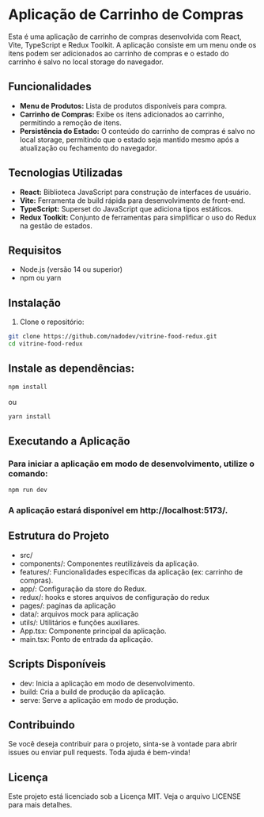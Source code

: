 # Aplicação de Carrinho de Compras

Esta é uma aplicação de carrinho de compras desenvolvida com React, Vite, TypeScript e Redux Toolkit. A aplicação consiste em um menu onde os itens podem ser adicionados ao carrinho de compras e o estado do carrinho é salvo no local storage do navegador.

## Funcionalidades

- **Menu de Produtos:** Lista de produtos disponíveis para compra.
- **Carrinho de Compras:** Exibe os itens adicionados ao carrinho, permitindo a remoção de itens.
- **Persistência do Estado:** O conteúdo do carrinho de compras é salvo no local storage, permitindo que o estado seja mantido mesmo após a atualização ou fechamento do navegador.

## Tecnologias Utilizadas

- **React:** Biblioteca JavaScript para construção de interfaces de usuário.
- **Vite:** Ferramenta de build rápida para desenvolvimento de front-end.
- **TypeScript:** Superset do JavaScript que adiciona tipos estáticos.
- **Redux Toolkit:** Conjunto de ferramentas para simplificar o uso do Redux na gestão de estados.

## Requisitos

- Node.js (versão 14 ou superior)
- npm ou yarn

## Instalação

1. Clone o repositório:
```bash
git clone https://github.com/nadodev/vitrine-food-redux.git
cd vitrine-food-redux
```
## Instale as dependências:
```javascript
npm install
```
ou
```javascript
yarn install
```

## Executando a Aplicação
### Para iniciar a aplicação em modo de desenvolvimento, utilize o comando:

```javascript 
npm run dev
```

### A aplicação estará disponível em http://localhost:5173/.

## Estrutura do Projeto
- src/
- components/: Componentes reutilizáveis da aplicação.
- features/: Funcionalidades específicas da aplicação (ex: carrinho de compras).
- app/: Configuração da store do Redux.
- redux/: hooks e stores arquivos de configuração do redux
- pages/: paginas da aplicação
- data/: arquivos mock para aplicação
- utils/: Utilitários e funções auxiliares.
- App.tsx: Componente principal da aplicação.
- main.tsx: Ponto de entrada da aplicação.
## Scripts Disponíveis
- dev: Inicia a aplicação em modo de desenvolvimento.
- build: Cria a build de produção da aplicação.
- serve: Serve a aplicação em modo de produção.
## Contribuindo
Se você deseja contribuir para o projeto, sinta-se à vontade para abrir issues ou enviar pull requests. Toda ajuda é bem-vinda!

## Licença
Este projeto está licenciado sob a Licença MIT. Veja o arquivo LICENSE para mais detalhes.


